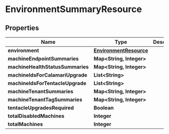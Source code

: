 

# EnvironmentSummaryResource


## Properties

Name | Type | Description | Notes
------------ | ------------- | ------------- | -------------
**environment** | [**EnvironmentResource**](EnvironmentResource.md) |  |  [optional]
**machineEndpointSummaries** | **Map&lt;String, Integer&gt;** |  |  [optional]
**machineHealthStatusSummaries** | **Map&lt;String, Integer&gt;** |  |  [optional]
**machineIdsForCalamariUpgrade** | **List&lt;String&gt;** |  |  [optional]
**machineIdsForTentacleUpgrade** | **List&lt;String&gt;** |  |  [optional]
**machineTenantSummaries** | **Map&lt;String, Integer&gt;** |  |  [optional]
**machineTenantTagSummaries** | **Map&lt;String, Integer&gt;** |  |  [optional]
**tentacleUpgradesRequired** | **Boolean** |  |  [optional]
**totalDisabledMachines** | **Integer** |  |  [optional]
**totalMachines** | **Integer** |  |  [optional]



